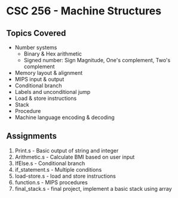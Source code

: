 # CSC 256 - Machine Structures
## Topics Covered
- Number systems
    - Binary & Hex arithmetic
    - Signed number: Sign Magnitude, One's complement, Two's complement
- Memory layout & alignment
- MIPS input & output
- Conditional branch
- Labels and unconditional jump
- Load & store instructions
- Stack
- Procedure
- Machine language encoding & decoding

## Assignments
1. Print.s      - Basic output of string and integer
2. Arithmetic.s - Calculate BMI based on user input
3. IfElse.s - Conditional branch
4. if_statement.s - Multiple conditions
5. load-store.s - load and store instructions
6. function.s - MIPS procedures
7. final_stack.s - final project, implement a basic stack using array
